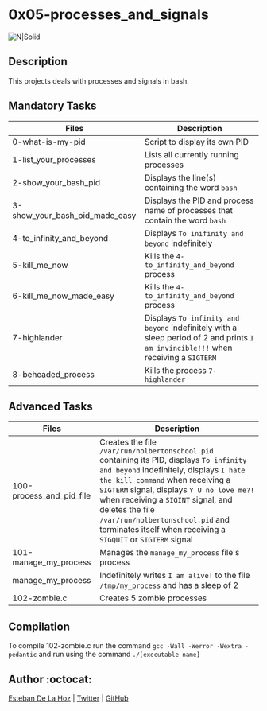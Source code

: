 # 0x05-processes_and_signals


![N|Solid](https://www.tecmint.com/wp-content/uploads/2018/06/fkill-Kill-Linux-Process-by-Name-PID.png)


## Description

This projects deals with processes and signals in bash.

## Mandatory Tasks

| Files | Description |
| ----- | ----------- |
| 0-what-is-my-pid | Script to display its own PID |
| 1-list_your_processes | Lists all currently running processes |
| 2-show_your_bash_pid | Displays the line(s) containing the word `bash` |
| 3-show_your_bash_pid_made_easy | Displays the PID and process name of processes that contain the word `bash` |
| 4-to_infinity_and_beyond | Displays `To inifinity and beyond` indefinitely |
| 5-kill_me_now | Kills the `4-to_infinity_and_beyond` process |
| 6-kill_me_now_made_easy | Kills the `4-to_infinity_and_beyond` process |
| 7-highlander | Displays `To infinity and beyond` indefinitely with a sleep period of 2 and prints `I am invincible!!!` when receiving a `SIGTERM` |
| 8-beheaded_process | Kills the process `7-highlander` |

## Advanced Tasks

| Files | Description |
| ----- | ----------- |
| 100-process_and_pid_file | Creates the file `/var/run/holbertonschool.pid` containing its PID, displays `To infinity and beyond` indefinitely, displays `I hate the kill command` when receiving a `SIGTERM` signal, displays `Y U no love me?!` when receiving a `SIGINT` signal, and deletes the file `/var/run/holbertonschool.pid` and terminates itself when receiving a `SIGQUIT` or `SIGTERM` signal |
| 101-manage_my_process | Manages the `manage_my_process` file's process |
| manage_my_process | Indefinitely writes `I am alive!` to the file `/tmp/my_process` and has a sleep of 2 |
| 102-zombie.c | Creates 5 zombie processes |

## Compilation

To compile 102-zombie.c run the command `gcc -Wall -Werror -Wextra -pedantic` and run using the command `./[executable name]`

## Author :octocat:

[Esteban De La Hoz](https://www.linkedin.com/in/esteban-de-la-hoz-romero-b6270017b/) | [Twitter](https://twitter.com/Esteban18911) | [GitHub](https://github.com/Esteban18911)

